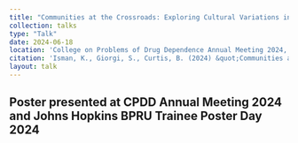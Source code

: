 ```yaml
---
title: "Communities at the Crossroads: Exploring Cultural Variations in Opioid Epidemic Outcomes in the United States"
collection: talks
type: "Talk"
date: 2024-06-18
location: 'College on Problems of Drug Dependence Annual Meeting 2024, Montreal, Canada; Johns Hopkins School of Medicine Behavioral Pharmacology Research Unit Trainee Poster Day 2024, Baltimore, Maryland'
citation: 'Isman, K., Giorgi, S., Curtis, B. (2024) &quot;Communities at the Crossroads: Exploring Cultural Variations in Opioid Epidemic Outcomes&quot;'
layout: talk
---
```


Poster presented at CPDD Annual Meeting 2024 and Johns Hopkins BPRU Trainee Poster Day 2024
---
